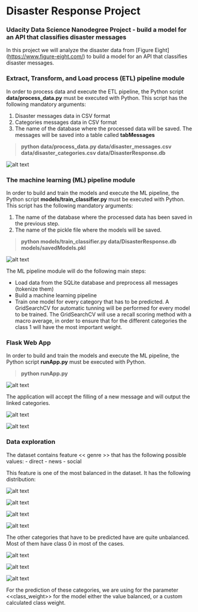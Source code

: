 # Disaster Response Project
### Udacity Data Science Nanodegree Project - build a model for an API that classifies disaster messages

In this project we will analyze the disaster data from [Figure Eight] (https://www.figure-eight.com/) to build a model for an API that classifies disaster messages.

### Extract, Transform, and Load process (ETL) pipeline module
In order to process data and execute the ETL pipeline, the Python script **data/process_data.py** must be executed with Python. This script has the following mandatory arguments:
   1. Disaster messages data in CSV format
   2. Categories messages data in CSV format
   3. The name of the database where the processed data will be saved. The messages will be saved into a table called **tabMessages**

> **python data/process_data.py data/disaster_messages.csv data/disaster_categories.csv data/DisasterResponse.db**

[exampleETL]: https://github.com/lisaro82/___Disaster-Response/blob/master/screenShots/Execute_ETL_Pipeline.png "Example ETL execution"
![alt text][exampleETL]

### The machine learning (ML) pipeline module
In order to build and train the models and execute the ML pipeline, the Python script **models/train_classifier.py** must be executed with Python. This script has the following mandatory arguments:
   1. The name of the database where the processed data has been saved in the previous step.
   2. The name of the pickle file where the models will be saved.
   
> **python models/train_classifier.py data/DisasterResponse.db models/savedModels.pkl**

[exampleML]: https://github.com/lisaro82/___Disaster-Response/blob/master/screenShots/Execute_ML_Pipeline.png "Example ML execution"
![alt text][exampleML]

The ML pipeline module will do the following main steps:
   - Load data from the SQLite database and preprocess all messages (tokenize them)
   - Build a machine learning pipeline
   - Train one model for every category that has to be predicted. A GridSearchCV for automatic tunning will be performed for every model to be trained. The GridSearchCV will use a recall scoring method with a macro average, in order to ensure that for the different categories the class 1 will have the most important weight.
   
### Flask Web App
In order to build and train the models and execute the ML pipeline, the Python script **runApp.py** must be executed with Python. 
   
> **python runApp.py**

[exampleApp]: https://github.com/lisaro82/___Disaster-Response/blob/master/screenShots/Execute_Flask_Application.png "Example Flask Application execution"
![alt text][exampleApp]

The application will accept the filling of a new message and will output the linked categories.

[message]: https://github.com/lisaro82/___Disaster-Response/blob/master/screenShots/Disaster_Response_Project_01.png "Disaster Response Project Message"
![alt text][message]

[messagePredictions]: https://github.com/lisaro82/___Disaster-Response/blob/master/screenShots/Disaster_Response_Project_06.png "Disaster Response Project Message - Predictions"
![alt text][messagePredictions]
   
### Data exploration
The dataset contains feature << genre >> that has the following possible values:
    - direct
    - news
    - social

This feature is one of the most balanced in the dataset. It has the following distribution:

[genreDistribution01]: https://github.com/lisaro82/___Disaster-Response/blob/master/screenShots/Disaster_Response_Project_02_01.png "Disaster Response Project Genre distribution 01"
![alt text][genreDistribution01]

[genreDistribution02]: https://github.com/lisaro82/___Disaster-Response/blob/master/screenShots/Disaster_Response_Project_02_02.png "Disaster Response Project Genre distribution 02"
![alt text][genreDistribution02]

[genreDistribution03]: https://github.com/lisaro82/___Disaster-Response/blob/master/screenShots/Disaster_Response_Project_02_03.png "Disaster Response Project Genre distribution 03"
![alt text][genreDistribution03]

[genreDistribution04]: https://github.com/lisaro82/___Disaster-Response/blob/master/screenShots/Disaster_Response_Project_02_04.png "Disaster Response Project Genre distribution 04"
![alt text][genreDistribution04]

The other categories that have to be predicted have are quite unbalanced. Most of them have class 0 in most of the cases.

[categoriesDistribution01]: https://github.com/lisaro82/___Disaster-Response/blob/master/screenShots/Disaster_Response_Project_03.png "Disaster Response Project Categories distribution 01"
![alt text][categoriesDistribution01]

[categoriesDistribution02]: https://github.com/lisaro82/___Disaster-Response/blob/master/screenShots/Disaster_Response_Project_04.png "Disaster Response Project Categories distribution 02"
![alt text][categoriesDistribution02]

[categoriesDistribution03]: https://github.com/lisaro82/___Disaster-Response/blob/master/screenShots/Disaster_Response_Project_05.png "Disaster Response Project Categories distribution 03"
![alt text][categoriesDistribution03]

For the prediction of these categories, we are using for the parameter <<class_weight>> for the model either the value balanced, or a custom calculated class weight.
